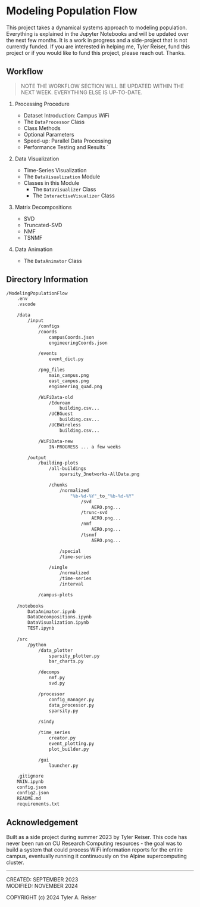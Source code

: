 # Modeling Population Flow

This project takes a dynamical systems approach to modeling population. Everything is explained in the Jupyter Notebooks and will be updated over the next few months. It is a work in progress and a side-project that is not currently funded. If you are interested in helping me, Tyler Reiser, fund this project or if you would like to fund this project, please reach out. Thanks.

## Workflow

> NOTE THE WORKFLOW SECTION WILL BE UPDATED WITHIN THE NEXT WEEK. EVERYTHING ELSE IS UP-TO-DATE.

1. Processing Procedure

    - Dataset Introduction: Campus WiFi
    - The `DataProcessor` Class
    - Class Methods
    - Optional Parameters
    - Speed-up: Parallel Data Processing
    - Performance Testing and Results
`
2. Data Visualization

    - Time-Series Visualization
    - The `DataVisualization` Module
    - Classes in this Module
        - The `DataVisualizer` Class
        - The `InteractiveVisualizer` Class

3. Matrix Decompositions

    - SVD
    - Truncated-SVD
    - NMF
    - TSNMF

4. Data Animation

    - The `DataAnimator` Class

## Directory Information

```bash
/ModelingPopulationFlow
    .env
    .vscode

    /data
        /input
            /configs
            /coords
                campusCoords.json
                engineeringCoords.json

            /events
                event_dict.py  

            /png_files
                main_campus.png
                east_campus.png
                engineering_quad.png

            /WiFiData-old
                /Eduroam
                    building.csv...
                /UCBGuest
                    building.csv...
                /UCBWireless
                    building.csv...

            /WiFiData-new
                IN-PROGRESS ... a few weeks

        /output
            /building-plots
                /all-buildings
                    sparsity_3networks-AllData.png

                /chunks
                    /normalized
                        "%b-%d-%Y"_to_"%b-%d-%Y"
                            /svd
                                AERO.png...
                            /trunc-svd
                                AERO.png...
                            /nmf
                                AERO.png...
                            /tsnmf
                                AERO.png...

                    /special
                    /time-series

                /single
                    /normalized
                    /time-series
                    /interval

            /campus-plots
    
    /notebooks
        DataAnimator.ipynb
        DataDecompositions.ipynb
        DataVisualization.ipynb
        TEST.ipynb
                    
    /src
        /python
            /data_plotter
                sparsity_plotter.py
                bar_charts.py

            /decomps
                nmf.py
                svd.py

            /processor
                config_manager.py
                data_processor.py
                sparsity.py
            
            /sindy

            /time_series
                creator.py
                event_plotting.py
                plot_builder.py

            /gui
                launcher.py

    .gitignore
    MAIN.ipynb
    config.json
    config2.json
    README.md
    requirements.txt
```

## Acknowledgement

Built as a side project during summer 2023 by Tyler Reiser. This code has never been run on CU Research Computing resources - the goal was to build a system that could process WiFi information reports for the entire campus, eventually running it continuously on the Alpine supercomputing cluster.

---

CREATED:        SEPTEMBER   2023  
MODIFIED:       NOVEMBER    2024

COPYRIGHT (c) 2024 Tyler A. Reiser
